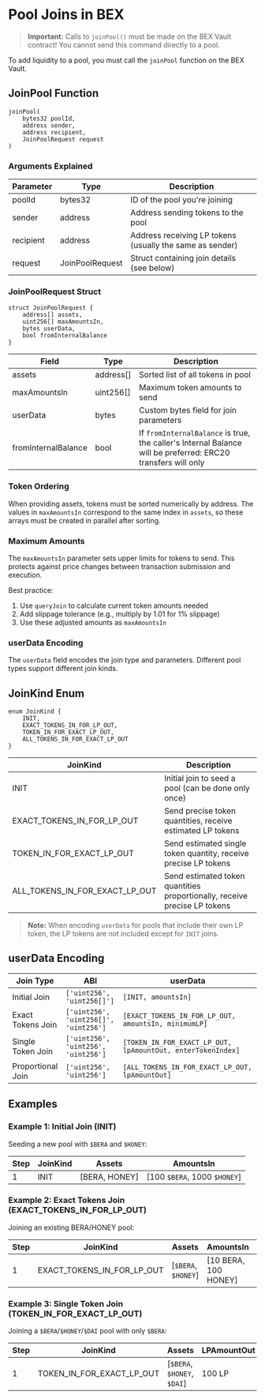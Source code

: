 # Pool Joins in BEX

> **Important:** Calls to `joinPool()` must be made on the BEX Vault contract! You cannot send this command directly to a pool.

To add liquidity to a pool, you must call the `joinPool` function on the BEX Vault.

## JoinPool Function

```solidity
joinPool(
    bytes32 poolId,
    address sender,
    address recipient,
    JoinPoolRequest request
)
```

### Arguments Explained

| Parameter | Type            | Description                                              |
| --------- | --------------- | -------------------------------------------------------- |
| poolId    | bytes32         | ID of the pool you're joining                            |
| sender    | address         | Address sending tokens to the pool                       |
| recipient | address         | Address receiving LP tokens (usually the same as sender) |
| request   | JoinPoolRequest | Struct containing join details (see below)               |

### JoinPoolRequest Struct

```solidity
struct JoinPoolRequest {
    address[] assets,
    uint256[] maxAmountsIn,
    bytes userData,
    bool fromInternalBalance
}
```

| Field               | Type      | Description                                                                                                  |
| ------------------- | --------- | ------------------------------------------------------------------------------------------------------------ |
| assets              | address[] | Sorted list of all tokens in pool                                                                            |
| maxAmountsIn        | uint256[] | Maximum token amounts to send                                                                                |
| userData            | bytes     | Custom bytes field for join parameters                                                                       |
| fromInternalBalance | bool      | If `fromInternalBalance` is true, the caller's Internal Balance will be preferred: ERC20 transfers will only |

### Token Ordering

When providing assets, tokens must be sorted numerically by address. The values in `maxAmountsIn` correspond to the same index in `assets`, so these arrays must be created in parallel after sorting.

### Maximum Amounts

The `maxAmountsIn` parameter sets upper limits for tokens to send. This protects against price changes between transaction submission and execution.

Best practice:

1. Use `queryJoin` to calculate current token amounts needed
2. Add slippage tolerance (e.g., multiply by 1.01 for 1% slippage)
3. Use these adjusted amounts as `maxAmountsIn`

### userData Encoding

The `userData` field encodes the join type and parameters. Different pool types support different join kinds.

## JoinKind Enum

```solidity
enum JoinKind {
    INIT,
    EXACT_TOKENS_IN_FOR_LP_OUT,
    TOKEN_IN_FOR_EXACT_LP_OUT,
    ALL_TOKENS_IN_FOR_EXACT_LP_OUT
}
```

| JoinKind                       | Description                                                               |
| ------------------------------ | ------------------------------------------------------------------------- |
| INIT                           | Initial join to seed a pool (can be done only once)                       |
| EXACT_TOKENS_IN_FOR_LP_OUT     | Send precise token quantities, receive estimated LP tokens                |
| TOKEN_IN_FOR_EXACT_LP_OUT      | Send estimated single token quantity, receive precise LP tokens           |
| ALL_TOKENS_IN_FOR_EXACT_LP_OUT | Send estimated token quantities proportionally, receive precise LP tokens |

> **Note:** When encoding `userData` for pools that include their own LP token, the LP tokens are not included except for `INIT` joins.

## userData Encoding

| Join Type         | ABI                                   | userData                                                    |
| ----------------- | ------------------------------------- | ----------------------------------------------------------- |
| Initial Join      | `['uint256', 'uint256[]']`            | `[INIT, amountsIn]`                                         |
| Exact Tokens Join | `['uint256', 'uint256[]', 'uint256']` | `[EXACT_TOKENS_IN_FOR_LP_OUT, amountsIn, minimumLP]`        |
| Single Token Join | `['uint256', 'uint256', 'uint256']`   | `[TOKEN_IN_FOR_EXACT_LP_OUT, lpAmountOut, enterTokenIndex]` |
| Proportional Join | `['uint256', 'uint256']`              | `[ALL_TOKENS_IN_FOR_EXACT_LP_OUT, lpAmountOut]`             |

## Examples

### Example 1: Initial Join (INIT)

Seeding a new pool with `$BERA` and `$HONEY`:

| Step | JoinKind | Assets        | AmountsIn                    |
| ---- | -------- | ------------- | ---------------------------- |
| 1    | INIT     | [BERA, HONEY] | [100 `$BERA`, 1000 `$HONEY`] |

### Example 2: Exact Tokens Join (EXACT_TOKENS_IN_FOR_LP_OUT)

Joining an existing BERA/HONEY pool:

| Step | JoinKind                   | Assets              | AmountsIn            | MinimumLP |
| ---- | -------------------------- | ------------------- | -------------------- | --------- |
| 1    | EXACT_TOKENS_IN_FOR_LP_OUT | [`$BERA`, `$HONEY`] | [10 BERA, 100 HONEY] | 95 LP     |

### Example 3: Single Token Join (TOKEN_IN_FOR_EXACT_LP_OUT)

Joining a `$BERA`/`$HONEY`/`$DAI` pool with only `$BERA`:

| Step | JoinKind                  | Assets                      | LPAmountOut | EnterTokenIndex |
| ---- | ------------------------- | --------------------------- | ----------- | --------------- |
| 1    | TOKEN_IN_FOR_EXACT_LP_OUT | [`$BERA`, `$HONEY`, `$DAI`] | 100 LP      | 0               |
